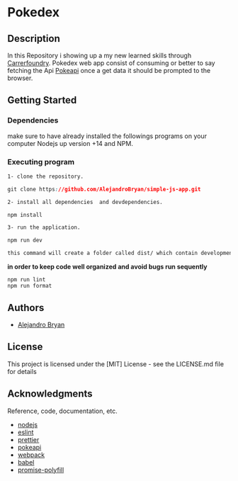 # Pokedex

## Description 
In this Repository i showing up a my new learned skills through [Carrerfoundry](https://careerfoundry.com). Pokedex web app consist of consuming or better to say fetching the Api [Pokeapi](https://pokeapi.co/) once a get data it should be prompted to the browser.

## Getting Started

### Dependencies
make sure to have already installed the followings programs on your computer Nodejs up version +14 and NPM. 

### Executing program

```css
1- clone the repository.

git clone https://github.com/AlejandroBryan/simple-js-app.git

2- install all dependencies  and devdependencies.

npm install 

3- run the application. 

npm run dev

this command will create a folder called dist/ which contain development files 


```
**in order to keep code well organized and avoid bugs run sequently**
```
npm run lint 
npm run format

```


## Authors

* [Alejandro Bryan](https://alejandrobryan.com/)

## License

This project is licensed under the [MIT] License - see the LICENSE.md file for details

## Acknowledgments

Reference, code, documentation, etc.
* [nodejs](https://nodejs.org/en/)
* [eslint](https://eslint.org/)
* [prettier](https://prettier.io/)
* [pokeapi](https://pokeapi.io/)
* [webpack](https://webpack.js.org/)
* [babel](https://babeljs.io/)
* [promise-polyfill](https://github.com/taylorhakes/promise-polyfill)

